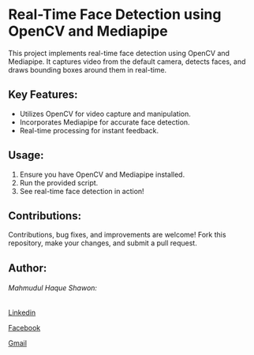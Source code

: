 <h1>Real-Time Face Detection using OpenCV and Mediapipe</h1>

<p>This project implements real-time face detection using OpenCV and Mediapipe. It captures video from the default camera, detects faces, and draws bounding boxes around them in real-time.</p>

<h2>Key Features:</h2>
<ul>
  <li>Utilizes OpenCV for video capture and manipulation.</li>
  <li>Incorporates Mediapipe for accurate face detection.</li>
  <li>Real-time processing for instant feedback.</li>
</ul>

<h2>Usage:</h2>
<ol>
  <li>Ensure you have OpenCV and Mediapipe installed.</li>
  <li>Run the provided script.</li>
  <li>See real-time face detection in action!</li>
</ol>

<h2>Contributions:</h2>
<p>Contributions, bug fixes, and improvements are welcome! Fork this repository, make your changes, and submit a pull request.</p>

<h2>Author:</h2>
<h6>Mahmudul Haque Shawon:</h6>
<p><a href="https://www.linkedin.com/in/mahmudulhaque600/">Linkedin</a></p>
<p><a href="https://web.facebook.com/profile.php?id=100076803278386">Facebook</a></p>
<p><a href="haquemahmudul600@gmail.com">Gmail</a></p>
